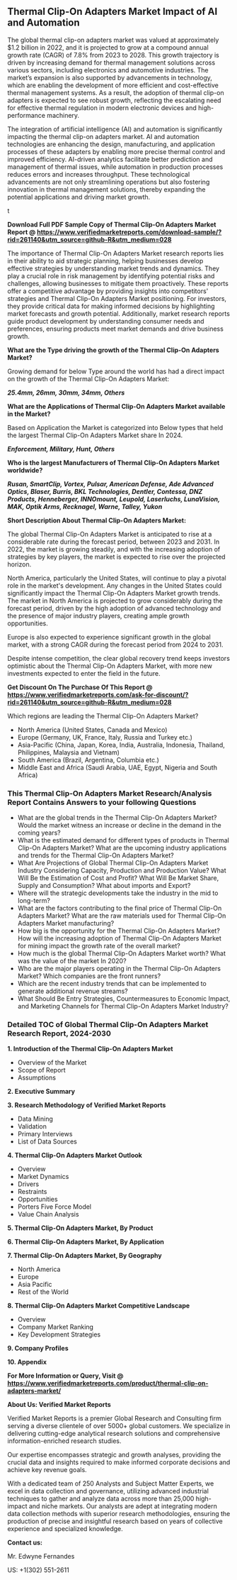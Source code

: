 <h2>Thermal Clip-On Adapters Market Impact of AI and Automation</h2><p>The global thermal clip-on adapters market was valued at approximately $1.2 billion in 2022, and it is projected to grow at a compound annual growth rate (CAGR) of 7.8% from 2023 to 2028. This growth trajectory is driven by increasing demand for thermal management solutions across various sectors, including electronics and automotive industries. The market’s expansion is also supported by advancements in technology, which are enabling the development of more efficient and cost-effective thermal management systems. As a result, the adoption of thermal clip-on adapters is expected to see robust growth, reflecting the escalating need for effective thermal regulation in modern electronic devices and high-performance machinery.</p><p>The integration of artificial intelligence (AI) and automation is significantly impacting the thermal clip-on adapters market. AI and automation technologies are enhancing the design, manufacturing, and application processes of these adapters by enabling more precise thermal control and improved efficiency. AI-driven analytics facilitate better prediction and management of thermal issues, while automation in production processes reduces errors and increases throughput. These technological advancements are not only streamlining operations but also fostering innovation in thermal management solutions, thereby expanding the potential applications and driving market growth.</p>t</p><p id="" class=""><strong>Download Full PDF Sample Copy of Thermal Clip-On Adapters Market Report @ <a href="https://www.verifiedmarketreports.com/download-sample/?rid=261140&utm_source=github-R&utm_medium=028" target="_blank">https://www.verifiedmarketreports.com/download-sample/?rid=261140&utm_source=github-R&utm_medium=028</a></strong></p><p>The importance of&nbsp;Thermal Clip-On Adapters Market research reports lies in their ability to aid strategic planning, helping businesses develop effective strategies by understanding market trends and dynamics. They play a crucial role in risk management by identifying potential risks and challenges, allowing businesses to mitigate them proactively. These reports offer a competitive advantage by providing insights into competitors' strategies and Thermal Clip-On Adapters Market positioning. For investors, they provide critical data for making informed decisions by highlighting market forecasts and growth potential. Additionally, market research reports guide product development by understanding consumer needs and preferences, ensuring products meet market demands and drive business growth.</p><p><strong>What are the&nbsp;Type driving the growth of the Thermal Clip-On Adapters Market?</strong></p><p id="" class="">Growing demand for below Type around the world has had a direct impact on the growth of the Thermal Clip-On Adapters Market:</p><em><strong>25.4mm, 26mm, 30mm, 34mm, Others</strong></em></p><strong>What are the&nbsp;Applications&nbsp;of Thermal Clip-On Adapters Market available in the Market?</strong></p><p id="" class="">Based on Application the Market is categorized into Below types that held the largest Thermal Clip-On Adapters Market share In 2024.</p><em><strong>Enforcement, Military, Hunt, Others</strong></em></p><strong>Who is the largest Manufacturers of Thermal Clip-On Adapters Market worldwide?</strong></p><p><em><strong>Rusan, SmartClip, Vortex, Pulsar, American Defense, Ade Advanced Optics, Blaser, Burris, BKL Technologies, Dentler, Contessa, DNZ Products, Henneberger, INNOmount, Leupold, Laserluchs, LunaVision, MAK, Optik Arms, Recknagel, Warne, Talley, Yukon</strong></em></p><p id="" class=""><strong>Short Description About Thermal Clip-On Adapters Market:</strong></p><p>The global Thermal Clip-On Adapters Market is anticipated to rise at a considerable rate during the forecast period, between 2023 and 2031. In 2022, the market is growing steadily, and with the increasing adoption of strategies by key players, the market is expected to rise over the projected horizon.</p><p>North America, particularly the United States, will continue to play a pivotal role in the market's development. Any changes in the United States could significantly impact the Thermal Clip-On Adapters Market growth trends. The market in North America is projected to grow considerably during the forecast period, driven by the high adoption of advanced technology and the presence of major industry players, creating ample growth opportunities.</p><p>Europe is also expected to experience significant growth in the global market, with a strong CAGR during the forecast period from 2024 to 2031.</p><p>Despite intense competition, the clear global recovery trend keeps investors optimistic about the Thermal Clip-On Adapters Market, with more new investments expected to enter the field in the future.</p><p id="" class=""><strong>Get Discount On The Purchase Of This Report @ <a href="https://www.verifiedmarketreports.com/ask-for-discount/?rid=261140&utm_source=github-R&utm_medium=028" target="_blank">https://www.verifiedmarketreports.com/ask-for-discount/?rid=261140&utm_source=github-R&utm_medium=028</a></strong></p>Which regions are leading the Thermal Clip-On Adapters Market?</p><ul><li>North America (United States, Canada and Mexico)</li><li>Europe (Germany, UK, France, Italy, Russia and Turkey etc.)</li><li>Asia-Pacific (China, Japan, Korea, India, Australia, Indonesia, Thailand, Philippines, Malaysia and Vietnam)</li><li>South America (Brazil, Argentina, Columbia etc.)</li><li>Middle East and Africa (Saudi Arabia, UAE, Egypt, Nigeria and South Africa)</li></ul><h3 id="" class="">This Thermal Clip-On Adapters Market Research/Analysis Report Contains Answers to your following Questions</h3><ul><li>What are the global trends in the Thermal Clip-On Adapters Market? Would the market witness an increase or decline in the demand in the coming years?</li><li>What is the estimated demand for different types of products in Thermal Clip-On Adapters Market? What are the upcoming industry applications and trends for the Thermal Clip-On Adapters Market?</li><li>What Are Projections of Global Thermal Clip-On Adapters Market Industry Considering Capacity, Production and Production Value? What Will Be the Estimation of Cost and Profit? What Will Be Market Share, Supply and Consumption? What about imports and Export?</li><li>Where will the strategic developments take the industry in the mid to long-term?</li><li>What are the factors contributing to the final price of Thermal Clip-On Adapters Market? What are the raw materials used for Thermal Clip-On Adapters Market manufacturing?</li><li>How big is the opportunity for the Thermal Clip-On Adapters Market? How will the increasing adoption of Thermal Clip-On Adapters Market for mining impact the growth rate of the overall market?</li><li>How much is the global Thermal Clip-On Adapters Market worth? What was the value of the market In 2020?</li><li>Who are the major players operating in the Thermal Clip-On Adapters Market? Which companies are the front runners?</li><li>Which are the recent industry trends that can be implemented to generate additional revenue streams?</li><li>What Should Be Entry Strategies, Countermeasures to Economic Impact, and Marketing Channels for Thermal Clip-On Adapters Market Industry?</li></ul><h3 id="" class="">Detailed TOC of Global Thermal Clip-On Adapters Market Research Report, 2024-2030</h3><p id="" class=""><strong>1. Introduction of the Thermal Clip-On Adapters Market</strong></p><ul><li>Overview of the Market</li><li>Scope of Report</li><li>Assumptions</li></ul><p id="" class=""><strong>2. Executive Summary</strong></p><p id="" class=""><strong>3. Research Methodology of Verified Market Reports</strong></p><ul><li>Data Mining</li><li>Validation</li><li>Primary Interviews</li><li>List of Data Sources</li></ul><p id="" class=""><strong>4. Thermal Clip-On Adapters Market Outlook</strong></p><ul><li>Overview</li><li>Market Dynamics</li><li>Drivers</li><li>Restraints</li><li>Opportunities</li><li>Porters Five Force Model</li><li>Value Chain Analysis</li></ul><p id="" class=""><strong>5. Thermal Clip-On Adapters Market, By Product</strong></p><p id="" class=""><strong>6. Thermal Clip-On Adapters Market, By Application</strong></p><p id="" class=""><strong>7. Thermal Clip-On Adapters Market, By Geography</strong></p><ul><li>North America</li><li>Europe</li><li>Asia Pacific</li><li>Rest of the World</li></ul><p id="" class=""><strong>8. Thermal Clip-On Adapters Market Competitive Landscape</strong></p><ul><li>Overview</li><li>Company Market Ranking</li><li>Key Development Strategies</li></ul><p id="" class=""><strong>9. Company Profiles</strong></p><p id="" class=""><strong>10. Appendix</strong></p><p id="" class=""><strong>For More Information or Query, Visit @ <a href="https://www.verifiedmarketreports.com/product/thermal-clip-on-adapters-market/" target="_blank">https://www.verifiedmarketreports.com/product/thermal-clip-on-adapters-market/</a></strong></p><p id="" class=""><strong>About Us: Verified Market Reports</strong></p><p id="" class="">Verified Market Reports is a premier Global Research and Consulting firm serving a diverse clientele of over 5000+ global customers. We specialize in delivering cutting-edge analytical research solutions and comprehensive information-enriched research studies.</p><p id="" class="">Our expertise encompasses strategic and growth analyses, providing the crucial data and insights required to make informed corporate decisions and achieve key revenue goals.</p><p id="" class="">With a dedicated team of 250 Analysts and Subject Matter Experts, we excel in data collection and governance, utilizing advanced industrial techniques to gather and analyze data across more than 25,000 high-impact and niche markets. Our analysts are adept at integrating modern data collection methods with superior research methodologies, ensuring the production of precise and insightful research based on years of collective experience and specialized knowledge.</p><p id="" class=""><strong>Contact us:</strong></p><p id="" class="">Mr. Edwyne Fernandes</p><p id="" class="">US: +1(302) 551-2611</p>